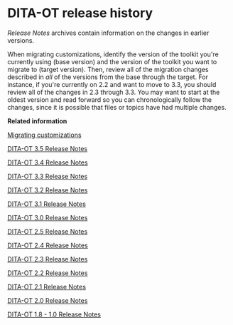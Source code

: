 # DITA-OT release history

*Release Notes* archives contain information on the changes in earlier versions.

When migrating customizations, identify the version of the toolkit you're currently using \(base version\) and the version of the toolkit you want to migrate to \(target version\). Then, review all of the migration changes described in *all* of the versions from the base through the target. For instance, if you're currently on 2.2 and want to move to 3.3, you should review all of the changes in 2.3 through 3.3. You may want to start at the oldest version and read forward so you can chronologically follow the changes, since it is possible that files or topics have had multiple changes.

**Related information**  


[Migrating customizations](../topics/migration.md)

[DITA-OT 3.5 Release Notes](https://www.dita-ot.org/3.5/release-notes/)

[DITA-OT 3.4 Release Notes](https://www.dita-ot.org/3.4/release-notes/)

[DITA-OT 3.3 Release Notes](https://www.dita-ot.org/3.3/release-notes/)

[DITA-OT 3.2 Release Notes](https://www.dita-ot.org/3.2/release-notes/)

[DITA-OT 3.1 Release Notes](https://www.dita-ot.org/3.1/release-notes/)

[DITA-OT 3.0 Release Notes](https://www.dita-ot.org/3.0/release-notes/)

[DITA-OT 2.5 Release Notes](https://www.dita-ot.org/2.5/release-notes/)

[DITA-OT 2.4 Release Notes](https://www.dita-ot.org/2.4/release-notes/)

[DITA-OT 2.3 Release Notes](https://www.dita-ot.org/2.3/release-notes/)

[DITA-OT 2.2 Release Notes](https://www.dita-ot.org/2.2/release-notes/)

[DITA-OT 2.1 Release Notes](https://www.dita-ot.org/2.1/release-notes/)

[DITA-OT 2.0 Release Notes](https://www.dita-ot.org/2.0/readme/changes/rel2.0.html)

[DITA-OT 1.8 - 1.0 Release Notes](http://dita-archive.xml.org/wiki/the-dita-open-toolkit)

